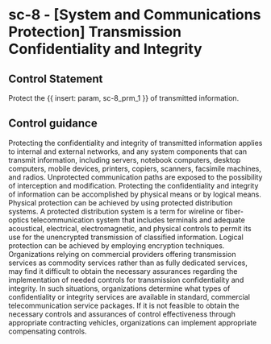 # sc-8 - \[System and Communications Protection\] Transmission Confidentiality and Integrity

## Control Statement

Protect the {{ insert: param, sc-8_prm_1 }} of transmitted information.

## Control guidance

Protecting the confidentiality and integrity of transmitted information applies to internal and external networks, and any system components that can transmit information, including servers, notebook computers, desktop computers, mobile devices, printers, copiers, scanners, facsimile machines, and radios. Unprotected communication paths are exposed to the possibility of interception and modification. Protecting the confidentiality and integrity of information can be accomplished by physical means or by logical means. Physical protection can be achieved by using protected distribution systems. A protected distribution system is a term for wireline or fiber-optics telecommunication system that includes terminals and adequate acoustical, electrical, electromagnetic, and physical controls to permit its use for the unencrypted transmission of classified information. Logical protection can be achieved by employing encryption techniques. Organizations relying on commercial providers offering transmission services as commodity services rather than as fully dedicated services, may find it difficult to obtain the necessary assurances regarding the implementation of needed controls for transmission confidentiality and integrity. In such situations, organizations determine what types of confidentiality or integrity services are available in standard, commercial telecommunication service packages. If it is not feasible to obtain the necessary controls and assurances of control effectiveness through appropriate contracting vehicles, organizations can implement appropriate compensating controls.
